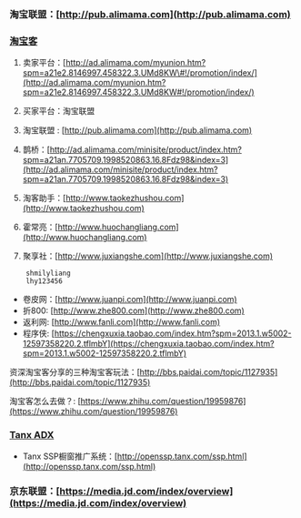 ### 淘宝联盟：[http://pub.alimama.com](http://pub.alimama.com)

### [淘宝客](http://ad.alimama.com/myunion.htm?spm=a21an.7705709.1998520863.5.XLWw3V)

1. 卖家平台：[http://ad.alimama.com/myunion.htm?spm=a21e2.8146997.458322.3.UMd8KW\#!/promotion/index/](http://ad.alimama.com/myunion.htm?spm=a21e2.8146997.458322.3.UMd8KW#!/promotion/index/)

2. 买家平台：淘宝联盟

3. 淘宝联盟 : [http://pub.alimama.com](http://pub.alimama.com)

4. 鹊桥：[http://ad.alimama.com/minisite/product/index.htm?spm=a21an.7705709.1998520863.16.8Fdz98&index=3](http://ad.alimama.com/minisite/product/index.htm?spm=a21an.7705709.1998520863.16.8Fdz98&index=3)

5. 淘客助手：[http://www.taokezhushou.com](http://www.taokezhushou.com)

6. 霍常亮：[http://www.huochangliang.com](http://www.huochangliang.com)

7. 聚享社：[http://www.juxiangshe.com](http://www.juxiangshe.com)

```
    shmilyliang
    lhy123456
```

* 卷皮网：[http://www.juanpi.com](http://www.juanpi.com)
* 折800: [http://www.zhe800.com](http://www.zhe800.com)
* 返利网: [http://www.fanli.com](http://www.fanli.com)
* 程序侠: [https://chengxuxia.taobao.com/index.htm?spm=2013.1.w5002-12597358220.2.tflmbY](https://chengxuxia.taobao.com/index.htm?spm=2013.1.w5002-12597358220.2.tflmbY)

资深淘宝客分享的三种淘宝客玩法：[http://bbs.paidai.com/topic/1127935](http://bbs.paidai.com/topic/1127935)

淘宝客怎么去做？: [https://www.zhihu.com/question/19959876](https://www.zhihu.com/question/19959876)

### [Tanx ADX](http://adx.tanx.com/web/adx.html)

* Tanx SSP橱窗推广系统：[http://openssp.tanx.com/ssp.html](http://openssp.tanx.com/ssp.html)

### 京东联盟：[https://media.jd.com/index/overview](https://media.jd.com/index/overview)



